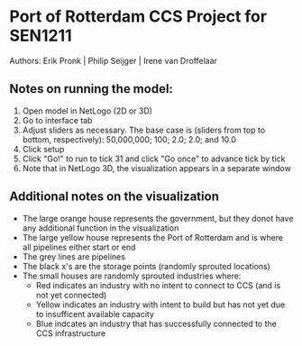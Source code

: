 # Port of Rotterdam CCS Project for SEN1211
Authors: Erik Pronk | Philip Seijger | Irene van Droffelaar
## Notes on running the model:
  1. Open model in NetLogo (2D or 3D)
  2. Go to interface tab
  3. Adjust sliders as necessary. The base case is (sliders from top to bottom, respectively): 50,000,000; 100; 2.0; 2.0; and 10.0
  4. Click setup
  5. Click "Go!" to run to tick 31 and click "Go once" to advance tick by tick
  6. Note that in NetLogo 3D, the visualization appears in a separate window

## Additional notes on the visualization
  - The large orange house represents the government, but they donot have any additional function in the visualization
  - The large yellow house represents the Port of Rotterdam and is where all pipelines either start or end
  - The grey lines are pipelines
  - The black x's are the storage points (randomly sprouted locations)
  - The small houses are randomly sprouted industries where:
    - Red indicates an industry with no intent to connect to CCS (and is not yet connected)
    - Yellow indicates an industry with intent to build but has not yet due to insufficent available capacity
    - Blue indcates an industry that has successfully connected to the CCS infrastructure